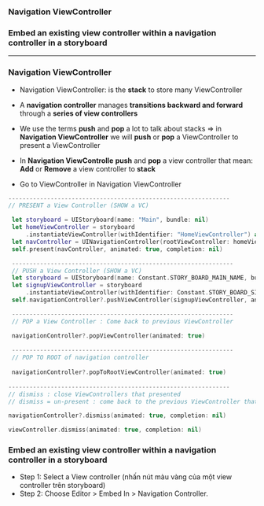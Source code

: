### Navigation ViewController
### Embed an existing view controller within a navigation controller in a storyboard

-------------------------------------

### Navigation ViewController

  - Navigation ViewController: is the **stack** to store many ViewController
  - A **navigation controller** manages **transitions backward and forward** through a **series of view controllers**
  - We use the terms **push** and **pop** a lot to talk about stacks => in **Navigation ViewController** we will **push** or **pop** a ViewController to present a ViewController
  - In **Navigation ViewControlle** **push** and **pop** a view controller that mean: **Add** or **Remove** a view controller to **stack**
  
  - Go to ViewController in Navigation ViewController
  
```swift
---------------------------------------------------------------
// PRESENT a View Controller (SHOW a VC)

 let storyboard = UIStoryboard(name: "Main", bundle: nil)
 let homeViewController = storyboard
     .instantiateViewController(withIdentifier: "HomeViewController") as! HomeViewController
 let navController = UINavigationController(rootViewController: homeViewController)
 self.present(navController, animated: true, completion: nil)

 ---------------------------------------------------------------
 // PUSH a View Controller (SHOW a VC)
 let storyboard = UIStoryboard(name: Constant.STORY_BOARD_MAIN_NAME, bundle: nil)
 let signupViewController = storyboard
     .instantiateViewController(withIdentifier: Constant.STORY_BOARD_SIGNUP_ID) as! SignupViewController
 self.navigationController?.pushViewController(signupViewController, animated: true)

 ---------------------------------------------------------------
 // POP a View Controller : Come back to previous ViewController

 navigationController?.popViewController(animated: true)
 
 ---------------------------------------------------------------
 // POP TO ROOT of navigation controller 
 
 navigationController?.popToRootViewController(animated: true)
 
---------------------------------------------------------------
// dismiss : close ViewControllers that presented
// dismiss = un-present : come back to the previous ViewController that present this ViewController

navigationController?.dismiss(animated: true, completion: nil)

viewController.dismiss(animated: true, completion: nil)
```

### Embed an existing view controller within a navigation controller in a storyboard
  - Step 1: Select a View controller (nhấn nút màu vàng của một view controller trên storyboard)
  - Step 2: Choose Editor > Embed In > Navigation Controller.


